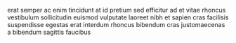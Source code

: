 erat semper ac enim tincidunt at id pretium sed efficitur ad et vitae rhoncus
vestibulum sollicitudin euismod vulputate laoreet nibh et sapien cras facilisis
suspendisse egestas erat interdum rhoncus bibendum cras justomaecenas a
bibendum sagittis faucibus